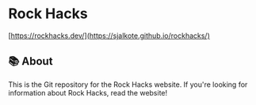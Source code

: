 # Rock Hacks

[https://rockhacks.dev/](https://sjalkote.github.io/rockhacks/)

## 📚 About

This is the Git repository for the Rock Hacks website.
If you're looking for information about Rock Hacks, read the website!
